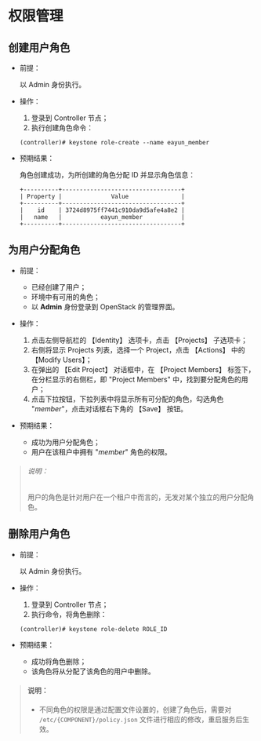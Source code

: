 # 权限管理

## 创建用户角色

* 前提：

  以 Admin 身份执行。

* 操作：

  1. 登录到 Controller 节点；
  1. 执行创建角色命令：

    ```
    (controller)# keystone role-create --name eayun_member
    ```

* 预期结果：

  角色创建成功，为所创建的角色分配 ID 并显示角色信息：

    ```
    +----------+----------------------------------+
    | Property |              Value               |
    +----------+----------------------------------+
    |    id    | 3724d8975ff7441c910da9d5afe4a8e2 |
    |   name   |           eayun_member           |
    +----------+----------------------------------+
    ```

## 为用户分配角色

* 前提：

  * 已经创建了用户；
  * 环境中有可用的角色；
  * 以 **Admin** 身份登录到 OpenStack 的管理界面。

* 操作：

  1. 点击左侧导航栏的 【Identity】 选项卡，点击 【Projects】 子选项卡；
  1. 右侧将显示 Projects 列表，选择一个 Project，点击 【Actions】 中的 【Modify Users】；
  1. 在弹出的 【Edit Project】 对话框中，在 【Project Members】 标签下，在分栏显示的右侧栏，即 "Project Members" 中，找到要分配角色的用户；
  1. 点击下拉按钮，下拉列表中将显示所有可分配的角色，勾选角色 "_member_"，点击对话框右下角的 【Save】 按钮。

* 预期结果：

  * 成功为用户分配角色；
  * 用户在该租户中拥有 "_member_" 角色的权限。

> ###### 说明：
> 用户的角色是针对用户在一个租户中而言的，无发对某个独立的用户分配角色。

## 删除用户角色

* 前提：

  以 Admin 身份执行。

* 操作：

  1. 登录到 Controller 节点；
  1. 执行命令，将角色删除：

    ```
    (controller)# keystone role-delete ROLE_ID
    ```

* 预期结果：

  * 成功将角色删除；
  * 该角色将从分配了该角色的用户中删除。

> #### 说明：
> * 不同角色的权限是通过配置文件设置的，创建了角色后，需要对 <code>/etc/{COMPONENT}/policy.json</code> 文件进行相应的修改，重启服务后生效。
